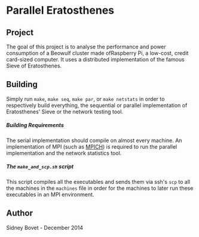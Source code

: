 # Parallel Eratosthenes

## Project
The goal of this project is to analyse the performance and power consumption of a Beowulf cluster made ofRaspberry Pi, a low-cost, credit card-sized computer. It uses a distributed implementation of the famous Sieve of Eratosthenes. 

## Building
Simply run `make`, `make seq`, `make par`, or `make netstats` in order to respectively build everything, the sequential or parallel implementation of Eratosthenes' Sieve or the network testing tool.
##### Building Requirements
The serial implementation should compile on almost every machine. An implementation of MPI (such as [MPICH](http://www.mpich.org/downloads/)) is required to run the parallel implementation and the network statistics tool.
##### The `make_and_scp.sh` script
This script compiles all the executables and sends them via ssh's `scp` to all the machines in the `machines` file in order for the machines to later run these executables in an MPI environment.

## Author
Sidney Bovet - December 2014